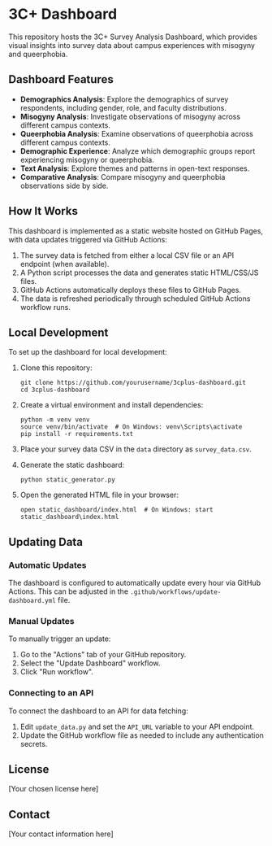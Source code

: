 # 3C+ Dashboard

This repository hosts the 3C+ Survey Analysis Dashboard, which provides visual insights into survey data about campus experiences with misogyny and queerphobia.

## Dashboard Features

- **Demographics Analysis**: Explore the demographics of survey respondents, including gender, role, and faculty distributions.
- **Misogyny Analysis**: Investigate observations of misogyny across different campus contexts.
- **Queerphobia Analysis**: Examine observations of queerphobia across different campus contexts.
- **Demographic Experience**: Analyze which demographic groups report experiencing misogyny or queerphobia.
- **Text Analysis**: Explore themes and patterns in open-text responses.
- **Comparative Analysis**: Compare misogyny and queerphobia observations side by side.

## How It Works

This dashboard is implemented as a static website hosted on GitHub Pages, with data updates triggered via GitHub Actions:

1. The survey data is fetched from either a local CSV file or an API endpoint (when available).
2. A Python script processes the data and generates static HTML/CSS/JS files.
3. GitHub Actions automatically deploys these files to GitHub Pages.
4. The data is refreshed periodically through scheduled GitHub Actions workflow runs.

## Local Development

To set up the dashboard for local development:

1. Clone this repository:
   ```
   git clone https://github.com/yourusername/3cplus-dashboard.git
   cd 3cplus-dashboard
   ```

2. Create a virtual environment and install dependencies:
   ```
   python -m venv venv
   source venv/bin/activate  # On Windows: venv\Scripts\activate
   pip install -r requirements.txt
   ```

3. Place your survey data CSV in the `data` directory as `survey_data.csv`.

4. Generate the static dashboard:
   ```
   python static_generator.py
   ```

5. Open the generated HTML file in your browser:
   ```
   open static_dashboard/index.html  # On Windows: start static_dashboard\index.html
   ```

## Updating Data

### Automatic Updates

The dashboard is configured to automatically update every hour via GitHub Actions. This can be adjusted in the `.github/workflows/update-dashboard.yml` file.

### Manual Updates

To manually trigger an update:

1. Go to the "Actions" tab of your GitHub repository.
2. Select the "Update Dashboard" workflow.
3. Click "Run workflow".

### Connecting to an API

To connect the dashboard to an API for data fetching:

1. Edit `update_data.py` and set the `API_URL` variable to your API endpoint.
2. Update the GitHub workflow file as needed to include any authentication secrets.

## License

[Your chosen license here]

## Contact

[Your contact information here]
